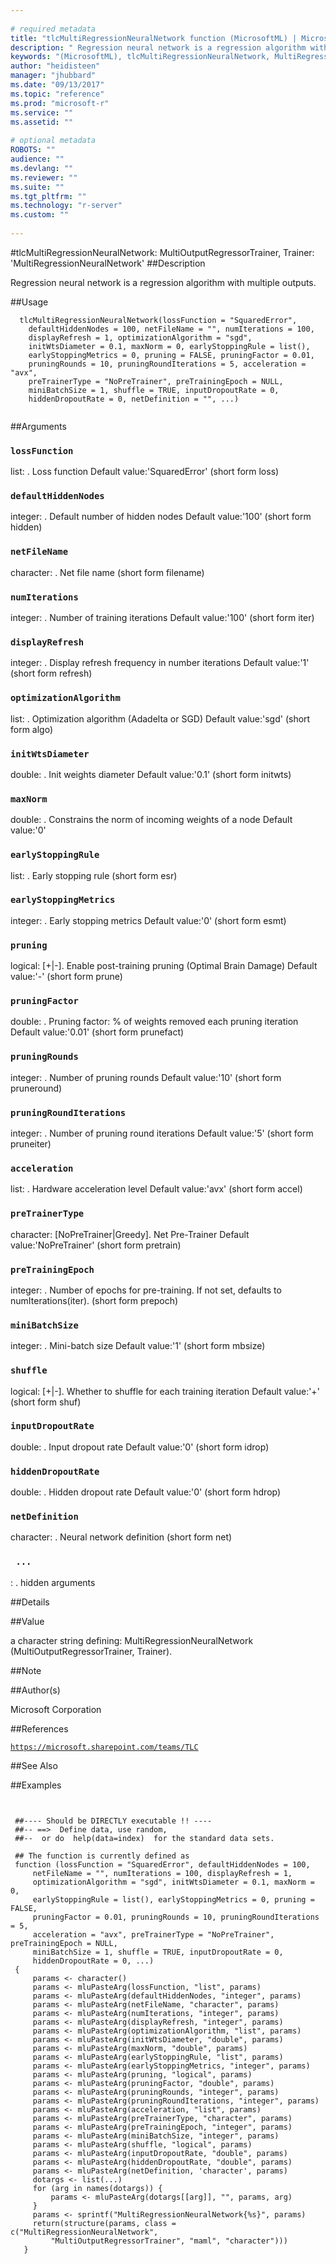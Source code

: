 ```yaml
--- 
 
# required metadata 
title: "tlcMultiRegressionNeuralNetwork function (MicrosoftML) | Microsoft Docs" 
description: " Regression neural network is a regression algorithm with multiple outputs. " 
keywords: "(MicrosoftML), tlcMultiRegressionNeuralNetwork, MultiRegressionNet, mrnn, MultiOutputRegressorTrainer, Trainer" 
author: "heidisteen" 
manager: "jhubbard" 
ms.date: "09/13/2017" 
ms.topic: "reference" 
ms.prod: "microsoft-r" 
ms.service: "" 
ms.assetid: "" 
 
# optional metadata 
ROBOTS: "" 
audience: "" 
ms.devlang: "" 
ms.reviewer: "" 
ms.suite: "" 
ms.tgt_pltfrm: "" 
ms.technology: "r-server" 
ms.custom: "" 
 
--- 
```

 
 
 
 
 
 
 #tlcMultiRegressionNeuralNetwork: MultiOutputRegressorTrainer, Trainer: 'MultiRegressionNeuralNetwork' 
 ##Description
 
Regression neural network is a regression algorithm with multiple outputs.
 
 
 ##Usage

```   
  tlcMultiRegressionNeuralNetwork(lossFunction = "SquaredError",
    defaultHiddenNodes = 100, netFileName = "", numIterations = 100,
    displayRefresh = 1, optimizationAlgorithm = "sgd",
    initWtsDiameter = 0.1, maxNorm = 0, earlyStoppingRule = list(),
    earlyStoppingMetrics = 0, pruning = FALSE, pruningFactor = 0.01,
    pruningRounds = 10, pruningRoundIterations = 5, acceleration = "avx",
    preTrainerType = "NoPreTrainer", preTrainingEpoch = NULL,
    miniBatchSize = 1, shuffle = TRUE, inputDropoutRate = 0,
    hiddenDropoutRate = 0, netDefinition = "", ...)
 
```
 
 ##Arguments

   
  
 ### `lossFunction`
 list: <name><options>. Loss function Default value:'SquaredError' (short form loss) 
  
  
  
 ### `defaultHiddenNodes`
 integer: <int>. Default number of hidden nodes Default value:'100' (short form hidden) 
  
  
  
 ### `netFileName`
 character: <string>. Net file name (short form filename) 
  
  
  
 ### `numIterations`
 integer: <int>. Number of training iterations Default value:'100' (short form iter) 
  
  
  
 ### `displayRefresh`
 integer: <int>. Display refresh frequency in number iterations Default value:'1' (short form refresh) 
  
  
  
 ### `optimizationAlgorithm`
 list: <name><options>. Optimization algorithm (Adadelta or SGD) Default value:'sgd' (short form algo) 
  
  
  
 ### `initWtsDiameter`
 double: <float>. Init weights diameter Default value:'0.1' (short form initwts) 
  
  
  
 ### `maxNorm`
 double: <float>. Constrains the norm of incoming weights of a node Default value:'0' 
  
  
  
 ### `earlyStoppingRule`
 list: <name><options>. Early stopping rule (short form esr) 
  
  
  
 ### `earlyStoppingMetrics`
 integer: <int>. Early stopping metrics Default value:'0' (short form esmt) 
  
  
  
 ### `pruning`
 logical: [+|-]. Enable post-training pruning (Optimal Brain Damage) Default value:'-' (short form prune) 
  
  
  
 ### `pruningFactor`
 double: <float>. Pruning factor: % of weights removed each pruning iteration Default value:'0.01' (short form prunefact) 
  
  
  
 ### `pruningRounds`
 integer: <int>. Number of pruning rounds Default value:'10' (short form pruneround) 
  
  
  
 ### `pruningRoundIterations`
 integer: <int>. Number of pruning round iterations Default value:'5' (short form pruneiter) 
  
  
  
 ### `acceleration`
 list: <name><options>. Hardware acceleration level Default value:'avx' (short form accel) 
  
  
  
 ### `preTrainerType`
 character: [NoPreTrainer|Greedy]. Net Pre-Trainer Default value:'NoPreTrainer' (short form pretrain) 
  
  
  
 ### `preTrainingEpoch`
 integer: <int>. Number of epochs for pre-training. If not set, defaults to numIterations(iter). (short form prepoch) 
  
  
  
 ### `miniBatchSize`
 integer: <int>. Mini-batch size Default value:'1' (short form mbsize) 
  
  
  
 ### `shuffle`
 logical: [+|-]. Whether to shuffle for each training iteration Default value:'+' (short form shuf) 
  
  
  
 ### `inputDropoutRate`
 double: <float>. Input dropout rate Default value:'0' (short form idrop) 
  
  
  
 ### `hiddenDropoutRate`
 double: <float>. Hidden dropout rate Default value:'0' (short form hdrop) 
  
  
  
 ### `netDefinition`
 character: <string>. Neural network definition (short form net) 
  
  
  
 ### ` ...`
 : . hidden arguments 
  
 
 
 ##Details
 

 
 
 ##Value
 
a character string defining: MultiRegressionNeuralNetwork
(MultiOutputRegressorTrainer, Trainer).
 
 ##Note
 

 
 
 ##Author(s)
 
Microsoft Corporation
 
 
 ##References
 
[`https://microsoft.sharepoint.com/teams/TLC`](https://microsoft.sharepoint.com/teams/TLC)

 
 
 ##See Also
 

   
 ##Examples

 ```
   
  
  ##---- Should be DIRECTLY executable !! ----
  ##-- ==>  Define data, use random,
  ##--	or do  help(data=index)  for the standard data sets.
  
  ## The function is currently defined as
  function (lossFunction = "SquaredError", defaultHiddenNodes = 100, 
      netFileName = "", numIterations = 100, displayRefresh = 1, 
      optimizationAlgorithm = "sgd", initWtsDiameter = 0.1, maxNorm = 0, 
      earlyStoppingRule = list(), earlyStoppingMetrics = 0, pruning = FALSE, 
      pruningFactor = 0.01, pruningRounds = 10, pruningRoundIterations = 5, 
      acceleration = "avx", preTrainerType = "NoPreTrainer", preTrainingEpoch = NULL, 
      miniBatchSize = 1, shuffle = TRUE, inputDropoutRate = 0, 
      hiddenDropoutRate = 0, ...) 
  {
      params <- character()
      params <- mluPasteArg(lossFunction, "list", params)
      params <- mluPasteArg(defaultHiddenNodes, "integer", params)
      params <- mluPasteArg(netFileName, "character", params)
      params <- mluPasteArg(numIterations, "integer", params)
      params <- mluPasteArg(displayRefresh, "integer", params)
      params <- mluPasteArg(optimizationAlgorithm, "list", params)
      params <- mluPasteArg(initWtsDiameter, "double", params)
      params <- mluPasteArg(maxNorm, "double", params)
      params <- mluPasteArg(earlyStoppingRule, "list", params)
      params <- mluPasteArg(earlyStoppingMetrics, "integer", params)
      params <- mluPasteArg(pruning, "logical", params)
      params <- mluPasteArg(pruningFactor, "double", params)
      params <- mluPasteArg(pruningRounds, "integer", params)
      params <- mluPasteArg(pruningRoundIterations, "integer", params)
      params <- mluPasteArg(acceleration, "list", params)
      params <- mluPasteArg(preTrainerType, "character", params)
      params <- mluPasteArg(preTrainingEpoch, "integer", params)
      params <- mluPasteArg(miniBatchSize, "integer", params)
      params <- mluPasteArg(shuffle, "logical", params)
      params <- mluPasteArg(inputDropoutRate, "double", params)
      params <- mluPasteArg(hiddenDropoutRate, "double", params)
      params <- mluPasteArg(netDefinition, 'character', params)
      dotargs <- list(...)
      for (arg in names(dotargs)) {
          params <- mluPasteArg(dotargs[[arg]], "", params, arg)
      }
      params <- sprintf("MultiRegressionNeuralNetwork{%s}", params)
      return(structure(params, class = c("MultiRegressionNeuralNetwork", 
          "MultiOutputRegressorTrainer", "maml", "character")))
    }
  
 
```
 
 
 
 
